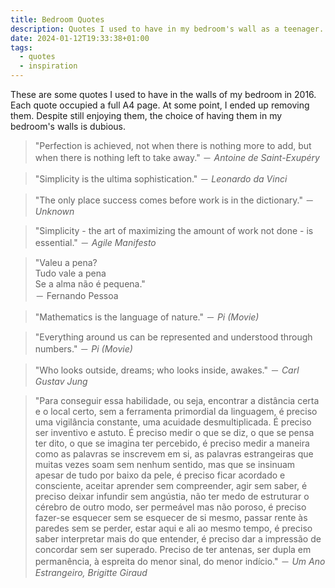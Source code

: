 ```yaml
---
title: Bedroom Quotes
description: Quotes I used to have in my bedroom's wall as a teenager.
date: 2024-01-12T19:33:38+01:00
tags:
  - quotes
  - inspiration
---
```


These are some quotes I used to have in the walls of my bedroom in 2016. Each quote occupied a full A4 page. At some point, I ended up removing them. Despite still enjoying them, the choice of having them in my bedroom's walls is dubious.

<!--more-->

> "Perfection is achieved, not when there is nothing more to add, but when there is nothing left to take away." － *Antoine de Saint-Exupéry*

> "Simplicity is the ultima sophistication." － *Leonardo da Vinci*

> "The only place success comes before work is in the dictionary." － *Unknown* 

> "Simplicity - the art of maximizing the amount of work not done - is essential." － *Agile Manifesto*

> "Valeu a pena?<br>
> Tudo vale a pena<br>
> Se a alma não é pequena."<br>
> － Fernando Pessoa

> "Mathematics is the language of nature." － *Pi (Movie)*

> "Everything around us can be represented and understood through numbers." － *Pi (Movie)*

> "Who looks outside, dreams; who looks inside, awakes." － *Carl Gustav Jung*

> "Para conseguir essa habilidade, ou seja, encontrar a distância certa e o local certo, sem a ferramenta primordial da linguagem, é preciso uma vigilância constante, uma acuidade desmultiplicada. É preciso ser inventivo e astuto. É preciso medir o que se diz, o que se pensa ter dito, o que se imagina ter percebido, é preciso medir a maneira como as palavras se inscrevem em si, as palavras estrangeiras que muitas vezes soam sem nenhum sentido, mas que se insinuam apesar de tudo por baixo da pele, é preciso ficar acordado e consciente, aceitar aprender sem compreender, agir sem saber, é preciso deixar infundir sem angústia, não ter medo de estruturar o cérebro de outro modo, ser permeável mas não poroso, é preciso fazer-se esquecer sem se esquecer de si mesmo, passar rente às paredes sem se perder, estar aqui e ali ao mesmo tempo, é preciso saber interpretar mais do que entender, é preciso dar a impressão de concordar sem ser superado. Preciso de ter antenas, ser dupla em permanência, à espreita do menor sinal, do menor indício." － *Um Ano Estrangeiro, Brigitte Giraud*
